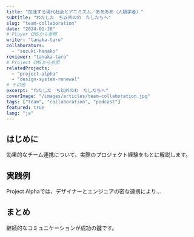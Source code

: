 ```yaml
---
title: "加速する現代社会とアニミズム／ああああ（人類学者）"
subtitle: "わたした　ち以外のわ　たしたちへ"
slug: "team-collaboration"
date: "2024-01-20"
# Player CMSから参照
writer: "tanaka-taro"
collaborators: 
  - "suzuki-hanako"
reviewer: "tanaka-taro"
# Project CMSから参照
relatedProjects:
  - "project-alpha"
  - "design-system-renewal"
# その他
excerpt: "わたした　ち以外のわ　たしたちへ"
coverImage: "/images/articles/team-collaboration.jpg"
tags: ["team", "collaboration", "podcast"]
featured: true
lang: "ja"
---
```


## はじめに

効果的なチーム連携について、実際のプロジェクト経験をもとに解説します。

## 実践例

Project Alphaでは、デザイナーとエンジニアの密な連携により...

## まとめ

継続的なコミュニケーションが成功の鍵です。